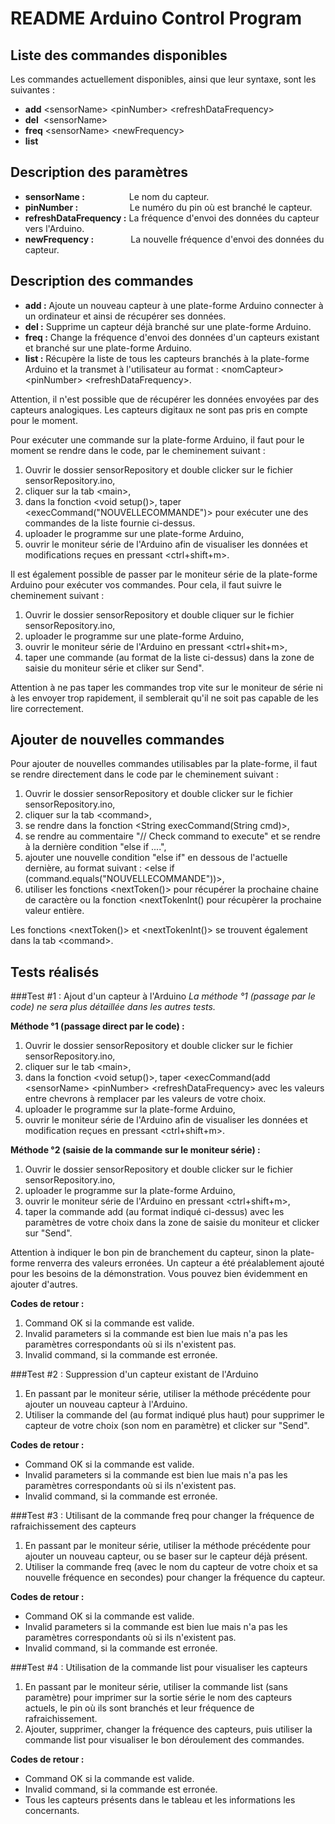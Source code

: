 README Arduino Control Program 
==============================

Liste des commandes disponibles 
-------

Les commandes actuellement disponibles, ainsi que leur syntaxe, sont les suivantes : 

* __add__ &lt;sensorName> &lt;pinNumber> &lt;refreshDataFrequency>
* __del__ &nbsp;&lt;sensorName> 
* __freq__ &lt;sensorName> &lt;newFrequency>
* __list__

Description des paramètres 
--------
* __sensorName :__ &nbsp;&nbsp;&nbsp;&nbsp;&nbsp;&nbsp;&nbsp;&nbsp;&nbsp;&nbsp;&nbsp;&nbsp;&nbsp;&nbsp;&nbsp;&nbsp;&nbsp;Le nom du capteur. 
* __pinNumber :__ &nbsp;&nbsp;&nbsp;&nbsp;&nbsp;&nbsp;&nbsp;&nbsp;&nbsp;&nbsp;&nbsp;&nbsp;&nbsp;&nbsp;&nbsp;&nbsp;&nbsp;&nbsp;&nbsp;&nbsp;Le numéro du pin où est branché le capteur.
* __refreshDataFrequency :__ La fréquence d'envoi des données du capteur vers l'Arduino.
* __newFrequency :__ &nbsp;&nbsp;&nbsp;&nbsp;&nbsp;&nbsp;&nbsp;&nbsp;&nbsp;&nbsp;&nbsp;&nbsp;&nbsp;&nbsp;La nouvelle fréquence d'envoi des données du capteur.


Description des commandes 
--------

* __add :__ Ajoute un nouveau capteur à une plate-forme Arduino connecter à un ordinateur et ainsi de récupérer ses données. 
* __del :__ Supprime un capteur déjà branché sur une plate-forme Arduino. 
* __freq :__ Change la fréquence d'envoi des données d'un capteurs existant et branché sur une plate-forme Arduino.
* __list :__ Récupère la liste de tous les capteurs branchés à la plate-forme Arduino et la transmet à l'utilisateur au format : &lt;nomCapteur> &lt;pinNumber> &lt;refreshDataFrequency>.

Attention, il n'est possible que de récupérer les données envoyées par des capteurs analogiques. Les capteurs digitaux ne sont pas pris en compte pour le moment.

Pour exécuter une commande sur la plate-forme Arduino, il faut pour le moment se rendre dans le code, par le cheminement suivant : 

1. Ouvrir le dossier sensorRepository et double clicker sur le fichier sensorRepository.ino, 
2. cliquer sur la tab &lt;main>, 
3. dans la fonction &lt;void setup()>, taper &lt;execCommand("NOUVELLECOMMANDE")> pour exécuter une des commandes de la liste fournie ci-dessus.
4. uploader le programme sur une plate-forme Arduino, 
5. ouvrir le moniteur série de l'Arduino afin de visualiser les données et modifications reçues en pressant &lt;ctrl+shift+m>.

Il est également possible de passer par le moniteur série de la plate-forme Arduino pour exécuter vos commandes. 
Pour cela, il faut suivre le cheminement suivant : 

1. Ouvrir le dossier sensorRepository et double cliquer sur le fichier sensorRepository.ino, 
2. uploader le programme sur une plate-forme Arduino, 
3. ouvrir le moniteur série de l'Arduino en pressant &lt;ctrl+shit+m>,
4. taper une commande (au format de la liste ci-dessus) dans la zone de saisie du moniteur série et cliker sur Send".

Attention à ne pas taper les commandes trop vite sur le moniteur de série ni à les envoyer trop rapidement, il semblerait qu'il ne soit pas capable de les lire correctement. 

Ajouter de nouvelles commandes
-------

Pour ajouter de nouvelles commandes utilisables par la plate-forme, il faut se rendre directement dans le code par le cheminement suivant : 

1. Ouvrir le dossier sensorRepository et double clicker sur le fichier sensorRepository.ino, 
2. cliquer sur la tab &lt;command>, 
3. se rendre dans la fonction &lt;String execCommand(String cmd)>, 
4. se rendre au commentaire "// Check command to execute" et se rendre à la dernière condition "else if ....", 
5. ajouter une nouvelle condition "else if" en dessous de l'actuelle dernière, au format suivant : &lt;else if (command.equals("NOUVELLECOMMANDE"))>,
6. utiliser les fonctions &lt;nextToken()> pour récupérer la prochaine chaine de caractère ou la fonction &lt;nextTokenInt() pour récupèrer la prochaine valeur entière.

Les fonctions &lt;nextToken()> et &lt;nextTokenInt()> se trouvent également dans la tab &lt;command>.

Tests réalisés 
-------

###Test #1 : Ajout d'un capteur à l'Arduino
_La méthode °1 (passage par le code) ne sera plus détaillée dans les autres tests._

__Méthode °1 (passage direct par le code) :__ 

1. Ouvrir le dossier sensorRepository et double clicker sur le fichier sensorRepository.ino, 
2. cliquer sur le tab &lt;main>, 
3. dans la fonction &lt;void setup()>, taper &lt;execCommand(add &lt;sensorName> &lt;pinNumber> &lt;refreshDataFrequency> avec les valeurs entre chevrons à remplacer par les valeurs de votre choix. 
4. uploader le programme sur la plate-forme Arduino, 
5. ouvrir le moniteur série de l'Arduino afin de visualiser les données et modification reçues en pressant &lt;ctrl+shift+m>.

__Méthode °2 (saisie de la commande sur le moniteur série) :__ 

1. Ouvrir le dossier sensorRepository et double clicker sur le fichier sensorRepository.ino, 
2. uploader le programme sur la plate-forme Arduino, 
3. ouvrir le moniteur série de l'Arduino en pressant &lt;ctrl+shift+m>,
4. taper la commande add (au format indiqué ci-dessus) avec les paramètres de votre choix dans la zone de saisie du moniteur et clicker sur "Send".

Attention à indiquer le bon pin de branchement du capteur, sinon la plate-forme renverra des valeurs erronées.
Un capteur a été préalablement ajouté pour les besoins de la démonstration. Vous pouvez bien évidemment en ajouter d'autres.

__Codes de retour :__ 
1. Command OK si la commande est valide.
2. Invalid parameters si la commande est bien lue mais n'a pas les paramètres correspondants où si ils n'existent pas. 
3. Invalid command, si la commande est erronée.

###Test #2 : Suppression d'un capteur existant de l'Arduino 

1. En passant par le moniteur série, utiliser la méthode précédente pour ajouter un nouveau capteur à l'Arduino. 
2. Utiliser la commande del (au format indiqué plus haut) pour supprimer le capteur de votre choix (son nom en paramètre) et clicker sur "Send". 

__Codes de retour :__
* Command OK si la commande est valide.
* Invalid parameters si la commande est bien lue mais n'a pas les paramètres correspondants où si ils n'existent pas. 
* Invalid command, si la commande est erronée.

###Test #3 : Utilisant de la commande freq pour changer la fréquence de rafraichissement des capteurs

1. En passant par le moniteur série, utiliser la méthode précédente pour ajouter un nouveau capteur, ou se baser sur le capteur déjà présent. 
2. Utiliser la commande freq (avec le nom du capteur de votre choix et sa nouvelle fréquence en secondes) pour changer la fréquence du capteur.

__Codes de retour :__
* Command OK si la commande est valide.
* Invalid parameters si la commande est bien lue mais n'a pas les paramètres correspondants où si ils n'existent pas.
* Invalid command, si la commande est erronée.

###Test #4 : Utilisation de la commande list pour visualiser les capteurs

1. En passant par le moniteur série, utiliser la commande list (sans paramètre) pour imprimer sur la sortie série le nom des capteurs actuels, le pin où ils sont branchés et leur fréquence de rafraichissement. 
2. Ajouter, supprimer, changer la fréquence des capteurs, puis utiliser la commande list pour visualiser le bon déroulement des commandes. 

__Codes de retour :__
* Command OK si la commande est valide.
* Invalid command, si la commande est erronée.
* Tous les capteurs présents dans le tableau et les informations les concernants. 

